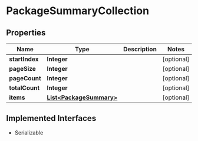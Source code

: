 

# PackageSummaryCollection



## Properties

| Name | Type | Description | Notes |
|------------ | ------------- | ------------- | -------------|
|**startIndex** | **Integer** |  |  [optional] |
|**pageSize** | **Integer** |  |  [optional] |
|**pageCount** | **Integer** |  |  [optional] |
|**totalCount** | **Integer** |  |  [optional] |
|**items** | [**List&lt;PackageSummary&gt;**](PackageSummary.md) |  |  [optional] |


## Implemented Interfaces

* Serializable


